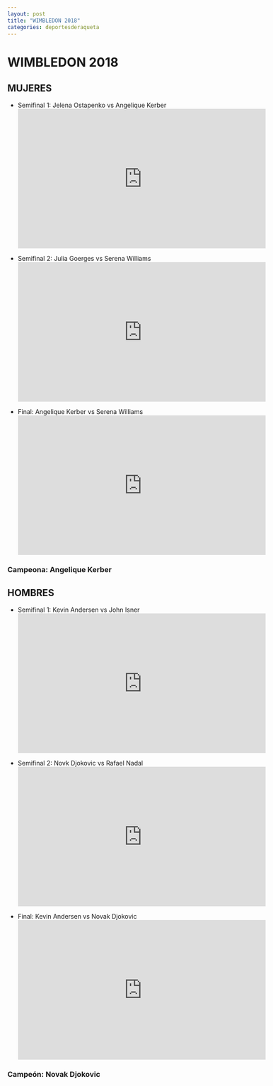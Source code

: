```yaml
---
layout: post
title: "WIMBLEDON 2018"
categories: deportesderaqueta
---
```


# WIMBLEDON 2018

## MUJERES

- Semifinal 1: Jelena Ostapenko vs Angelique Kerber <iframe width="560" height="315" src="https://www.youtube.com/embed/-ejHx-sqE5o" frameborder="0" allow="accelerometer; autoplay; encrypted-media; gyroscope; picture-in-picture" allowfullscreen></iframe>

- Semifinal 2: Julia Goerges vs Serena Williams <iframe width="560" height="315" src="https://www.youtube.com/embed/1pJ1qN-VvRg" frameborder="0" allow="accelerometer; autoplay; encrypted-media; gyroscope; picture-in-picture" allowfullscreen></iframe>

- Final: Angelique Kerber vs Serena Williams <iframe width="560" height="315" src="https://www.youtube.com/embed/3sUpy9UkNxM" frameborder="0" allow="accelerometer; autoplay; encrypted-media; gyroscope; picture-in-picture" allowfullscreen></iframe>

### Campeona: Angelique Kerber

## HOMBRES

- Semifinal 1: Kevin Andersen vs John Isner <iframe width="560" height="315" src="https://www.youtube.com/embed/SnkqDzYusSY" frameborder="0" allow="accelerometer; autoplay; encrypted-media; gyroscope; picture-in-picture" allowfullscreen></iframe>

- Semifinal 2: Novk Djokovic vs Rafael Nadal <iframe width="560" height="315" src="https://www.youtube.com/embed/SSrHvF9hnV0" frameborder="0" allow="accelerometer; autoplay; encrypted-media; gyroscope; picture-in-picture" allowfullscreen></iframe>

- Final: Kevin Andersen vs Novak Djokovic <iframe width="560" height="315" src="https://www.youtube.com/embed/6Rnp8AtYIow" frameborder="0" allow="accelerometer; autoplay; encrypted-media; gyroscope; picture-in-picture" allowfullscreen></iframe>

### Campeón: Novak Djokovic
